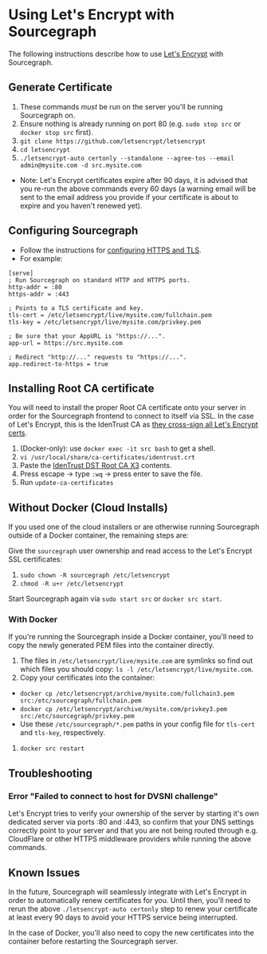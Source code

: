 # Using Let's Encrypt with Sourcegraph

The following instructions describe how to use [Let's Encrypt](https://letsencrypt.org) with Sourcegraph.

## Generate Certificate

1. These commands _must_ be run on the server you'll be running Sourcegraph on.
1. Ensure nothing is already running on port 80 (e.g. `sudo stop src` or `docker stop src` first).
1. `git clone https://github.com/letsencrypt/letsencrypt`
1. `cd letsencrypt`
1. `./letsencrypt-auto certonly --standalone --agree-tos --email admin@mysite.com -d src.mysite.com`
  - Note: Let's Encrypt certificates expire after 90 days, it is advised that you re-run the above commands every 60 days (a warning email will be sent to the email address you provide if your certificate is about to expire and you haven't renewed yet).

## Configuring Sourcegraph

- Follow the instructions for [configuring HTTPS and TLS](https://src.sourcegraph.com/sourcegraph/.docs/config/https/).
- For example:

```
[serve]
; Run Sourcegraph on standard HTTP and HTTPS ports.
http-addr = :80
https-addr = :443

; Points to a TLS certificate and key.
tls-cert = /etc/letsencrypt/live/mysite.com/fullchain.pem
tls-key = /etc/letsencrypt/live/mysite.com/privkey.pem

; Be sure that your AppURL is "https://...".
app-url = https://src.mysite.com

; Redirect "http://..." requests to "https://...".
app.redirect-to-https = true
```

## Installing Root CA certificate

You will need to install the proper Root CA certificate onto your server in order
for the Sourcegraph frontend to connect to itself via SSL. In the case of
Let's Encrypt, this is the IdenTrust CA as [they cross-sign all Let's Encrypt certs](https://letsencrypt.org/certificates/).

1. (Docker-only): use `docker exec -it src bash` to get a shell.
1. `vi /usr/local/share/ca-certificates/identrust.crt`
1. Paste the [IdenTrust DST Root CA X3](https://www.identrust.com/certificates/trustid/root-download-x3.html) contents.
1. Press escape -> type `:wq` -> press enter to save the file.
1. Run `update-ca-certificates`

## Without Docker (Cloud Installs)

If you used one of the cloud installers or are otherwise running Sourcegraph
outside of a Docker container, the remaining steps are:

Give the `sourcegraph` user ownership and read access to the Let's Encrypt SSL
certificates:

1. `sudo chown -R sourcegraph /etc/letsencrypt`
1. `chmod -R u+r /etc/letsencrypt`

Start Sourcegraph again via `sudo start src` or `docker src start`.

### With Docker

If you're running the Sourcegraph inside a Docker container, you'll need to copy
the newly generated PEM files into the container directly.

1. The files in `/etc/letsencrypt/live/mysite.com` are symlinks so find out
which files you should copy: `ls -l /etc/letsencrypt/live/mysite.com`.
1. Copy your certificates into the container:
  - `docker cp /etc/letsencrypt/archive/mysite.com/fullchain3.pem src:/etc/sourcegraph/fullchain.pem`
  - `docker cp /etc/letsencrypt/archive/mysite.com/privkey3.pem src:/etc/sourcegraph/privkey.pem`
  - Use these `/etc/sourcegraph/*.pem` paths in your config file for `tls-cert` and `tls-key`, respectively.
1. `docker src restart`

## Troubleshooting

### Error "Failed to connect to host for DVSNI challenge"

Let's Encrypt tries to verify your ownership of the server by starting it's own
dedicated server via ports :80 and :443, so confirm that your DNS settings
correctly point to your server and that you are not being routed through e.g.
CloudFlare or other HTTPS middleware providers while running the above commands.

## Known Issues

In the future, Sourcegraph will seamlessly integrate with Let's Encrypt in order
to automatically renew certificates for you. Until then, you'll need to rerun
the above `./letsencrypt-auto certonly` step to renew your certificate at least
every 90 days to avoid your HTTPS service being interrupted.

In the case of Docker, you'll also need to copy the new certificates into the
container before restarting the Sourcegraph server.
